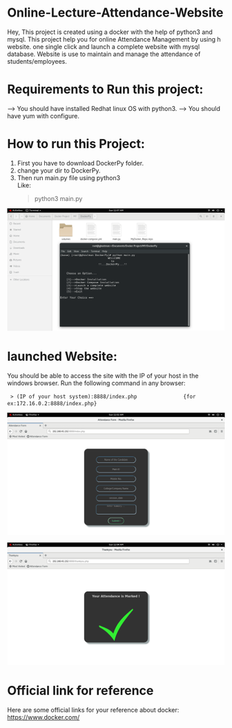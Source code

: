 # Online-Lecture-Attendance-Website
Hey, This project is created using a docker with the help of python3 and mysql. This project help you for online Attendance Management by using h website. one single click and launch a complete website with mysql database. Website is use to maintain and manage the attendance of students/employees.

# Requirements to Run this project:
--> You should have installed Redhat linux OS with python3.
--> You should have yum with configure.

# How to run this Project:
1. First you have to download DockerPy folder.
2. change your dir to DockerPy.
3. Then run main.py file using python3     
    Like:
     > python3 main.py

![](Main.png)

# launched Website:
You should be able to access the site with the IP of your host in the windows browser.
Run the following command in any browser:

     > (IP of your host system):8888/index.php               {for ex:172.16.0.2:8888/index.php}

![](Front-End.PNG)

![](Marked-Attend.PNG)


# Official link for reference                                                                          
  Here are some official links for your reference about docker:
  https://www.docker.com/
